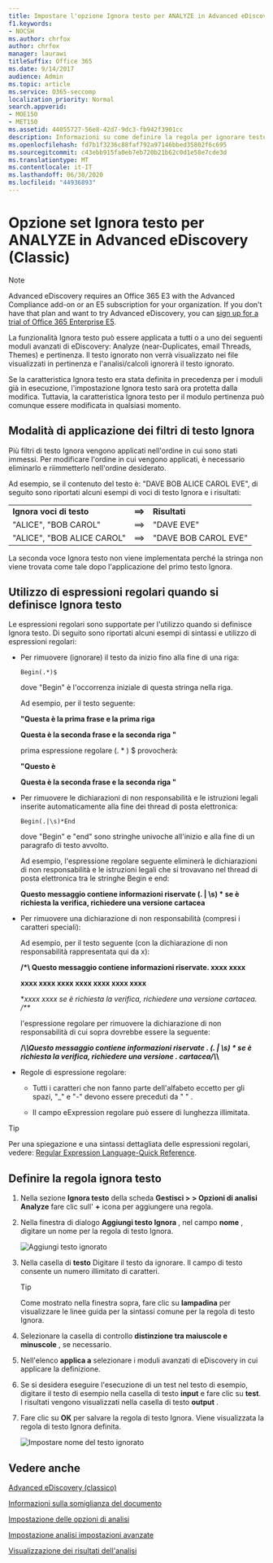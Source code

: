```yaml
---
title: Impostare l'opzione Ignora testo per ANALYZE in Advanced eDiscovery
f1.keywords:
- NOCSH
ms.author: chrfox
author: chrfox
manager: laurawi
titleSuffix: Office 365
ms.date: 9/14/2017
audience: Admin
ms.topic: article
ms.service: O365-seccomp
localization_priority: Normal
search.appverid:
- MOE150
- MET150
ms.assetid: 44055727-56e8-42d7-9dc3-fb942f3901cc
description: Informazioni su come definire la regola per ignorare testo specifico quando si utilizzano i moduli Analyze and process in Advanced eDiscovery.
ms.openlocfilehash: fd7b1f3236c88faf792a97146bbed35802f6c695
ms.sourcegitcommit: c43ebb915fa0eb7eb720b21b62c0d1e58e7cde3d
ms.translationtype: MT
ms.contentlocale: it-IT
ms.lasthandoff: 06/30/2020
ms.locfileid: "44936893"
---
```

# <a name="set-ignore-text-option-for-analyze-in-advanced-ediscovery-classic"></a>Opzione set Ignora testo per ANALYZE in Advanced eDiscovery (Classic)

> [!NOTE]
> Advanced eDiscovery requires an Office 365 E3 with the Advanced Compliance add-on or an E5 subscription for your organization. If you don't have that plan and want to try Advanced eDiscovery, you can [sign up for a trial of Office 365 Enterprise E5](https://go.microsoft.com/fwlink/p/?LinkID=698279). 
  
La funzionalità Ignora testo può essere applicata a tutti o a uno dei seguenti moduli avanzati di eDiscovery: Analyze (near-Duplicates, email Threads, Themes) e pertinenza. Il testo ignorato non verrà visualizzato nei file visualizzati in pertinenza e l'analisi/calcoli ignorerà il testo ignorato.
  
Se la caratteristica Ignora testo era stata definita in precedenza per i moduli già in esecuzione, l'impostazione Ignora testo sarà ora protetta dalla modifica. Tuttavia, la caratteristica Ignora testo per il modulo pertinenza può comunque essere modificata in qualsiasi momento.
  
## <a name="how-ignore-text-filters-are-applied"></a>Modalità di applicazione dei filtri di testo Ignora

Più filtri di testo Ignora vengono applicati nell'ordine in cui sono stati immessi. Per modificare l'ordine in cui vengono applicati, è necessario eliminarlo e riimmetterlo nell'ordine desiderato.
  
Ad esempio, se il contenuto del testo è: "DAVE BOB ALICE CAROL EVE", di seguito sono riportati alcuni esempi di voci di testo Ignora e i risultati:
  
||||
|:-----|:-----|:-----|
|**Ignora voci di testo** <br/> |**==\>** <br/> |**Risultati** <br/> |
|"ALICE", "BOB CAROL"  <br/> |==\>  <br/> |"DAVE EVE"  <br/> |
|"ALICE", "BOB ALICE CAROL"  <br/> |==\>  <br/> |"DAVE BOB CAROL EVE"  <br/> |
   
La seconda voce Ignora testo non viene implementata perché la stringa non viene trovata come tale dopo l'applicazione del primo testo Ignora.
  
## <a name="use-regular-expressions-when-defining-ignore-text"></a>Utilizzo di espressioni regolari quando si definisce Ignora testo

Le espressioni regolari sono supportate per l'utilizzo quando si definisce Ignora testo. Di seguito sono riportati alcuni esempi di sintassi e utilizzo di espressioni regolari:
  
- Per rimuovere (ignorare) il testo da inizio fino alla fine di una riga:
    
     `Begin(.*)$`
    
    dove "Begin" è l'occorrenza iniziale di questa stringa nella riga.
    
    Ad esempio, per il testo seguente:
    
    **"Questa è la prima frase e la prima riga**
    
    **Questa è la seconda frase e la seconda riga "**
    
    prima espressione regolare (. \* ) $ provocherà:
    
    **"Questo è**
    
    **Questa è la seconda frase e la seconda riga "**
    
- Per rimuovere le dichiarazioni di non responsabilità e le istruzioni legali inserite automaticamente alla fine dei thread di posta elettronica:
    
     `Begin(.|\s)*End`
    
    dove "Begin" e "end" sono stringhe univoche all'inizio e alla fine di un paragrafo di testo avvolto. 
    
    Ad esempio, l'espressione regolare seguente eliminerà le dichiarazioni di non responsabilità e le istruzioni legali che si trovavano nel thread di posta elettronica tra le stringhe Begin e end:
    
    **Questo messaggio contiene informazioni riservate (. | \s) \* se è richiesta la verifica, richiedere una versione cartacea**
    
- Per rimuovere una dichiarazione di non responsabilità (compresi i caratteri speciali): 
    
    Ad esempio, per il testo seguente (con la dichiarazione di non responsabilità rappresentata qui da x): 
    
    **/\*\ Questo messaggio contiene informazioni riservate. xxxx xxxx**
    
    **xxxx xxxx xxxx xxxx xxxx xxxx xxxx**
    
    **xxxx xxxx se è richiesta la verifica, richiedere una versione cartacea. /\*\**
    
    l'espressione regolare per rimuovere la dichiarazione di non responsabilità di cui sopra dovrebbe essere la seguente: 
    
    **\/\\*\\Questo messaggio contiene informazioni riservate \. (. | \s) \* se è richiesta la verifica, richiedere una versione \. cartacea\/\\*\\**
    
- Regole di espressione regolare:
    
  - Tutti i caratteri che non fanno parte dell'alfabeto eccetto per gli spazi, "_" e "-" devono essere preceduti da " \" .
    
  - Il campo eExpression regolare può essere di lunghezza illimitata.
    
> [!TIP]
> Per una spiegazione e una sintassi dettagliata delle espressioni regolari, vedere: [Regular Expression Language-Quick Reference](https://msdn.microsoft.com/library/az24scfc%28v=vs.110%29.aspx). 
  
## <a name="define-ignore-text-rule"></a>Definire la regola ignora testo

1. Nella sezione **Ignora testo** della scheda **Gestisci \> \> Opzioni di analisi Analyze** fare clic sull' **+** icona per aggiungere una regola. 
    
2. Nella finestra di dialogo **Aggiungi testo Ignora** , nel campo **nome** , digitare un nome per la regola di testo Ignora. 
    
    ![Aggiungi testo ignorato](../media/98e5129b-2667-4692-86fa-2d0117187a7f.png)
  
3. Nella casella di **testo** Digitare il testo da ignorare. Il campo di testo consente un numero illimitato di caratteri. 
    
    > [!TIP]
    > Come mostrato nella finestra sopra, fare clic su **lampadina** per visualizzare le linee guida per la sintassi comune per la regola di testo Ignora. 
  
4. Selezionare la casella di controllo **distinzione tra maiuscole e minuscole** , se necessario. 
    
5. Nell'elenco **applica a** selezionare i moduli avanzati di eDiscovery in cui applicare la definizione. 
    
6. Se si desidera eseguire l'esecuzione di un test nel testo di esempio, digitare il testo di esempio nella casella di testo **input** e fare clic su **test**. I risultati vengono visualizzati nella casella di testo **output** . 
    
7. Fare clic su **OK** per salvare la regola di testo Ignora. Viene visualizzata la regola di testo Ignora definita. 
    
    ![Impostare nome del testo ignorato](../media/3a788ac3-4a1c-46c9-89bd-7ff32d68ce23.png)
  
## <a name="see-also"></a>Vedere anche

[Advanced eDiscovery (classico)](office-365-advanced-ediscovery.md)
  
[Informazioni sulla somiglianza del documento](understand-document-similarity-in-advanced-ediscovery.md)
  
[Impostazione delle opzioni di analisi](set-analyze-options-in-advanced-ediscovery.md)
  
[Impostazione analisi impostazioni avanzate](set-analyze-advanced-settings-in-advanced-ediscovery.md)
  
[Visualizzazione dei risultati dell'analisi](view-analyze-results-in-advanced-ediscovery.md)

